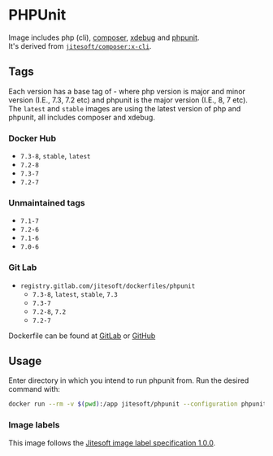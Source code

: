 # PHPUnit

Image includes php (cli), [composer](https://getcomposer.org/), [xdebug](https://xdebug.org/) and [phpunit](https://phpunit.de/).  
It's derived from [`jitesoft/composer:x-cli`](https://gitlab.com/jitesoft/dockerfiles/composer-alpine/blob/master/Dockerfile).

## Tags

Each version has a base tag of <php-version>-<php-unit-version> where php version is major and minor version (I.E., 7.3, 7.2 etc) and phpunit is the major version (I.E., 8, 7 etc).  
The `latest` and `stable` images are using the latest version of php and phpunit, all includes composer and xdebug.

### Docker Hub

* `7.3-8`, `stable`, `latest`
* `7.2-8`
* `7.3-7`
* `7.2-7`

### Unmaintained tags

* `7.1-7`
* `7.2-6`
* `7.1-6`
* `7.0-6`

### Git Lab

* `registry.gitlab.com/jitesoft/dockerfiles/phpunit`
  * `7.3-8`, `latest`, `stable`, `7.3`
  * `7.3-7`
  * `7.2-8`, `7.2`
  * `7.2-7`


Dockerfile can be found at [GitLab](https://gitlab.com/jitesoft/dockerfiles/composer-alpine/blob/master/Dockerfile) or [GitHub](https://github.com/jitesoft/docker-phpunit/blob/master/Dockerfile)

## Usage

Enter directory in which you intend to run phpunit from. Run the desired command with:

```bash
docker run --rm -v $(pwd):/app jitesoft/phpunit --configuration phpunit.xml
```

### Image labels

This image follows the [Jitesoft image label specification 1.0.0](https://gitlab.com/snippets/1866155).
